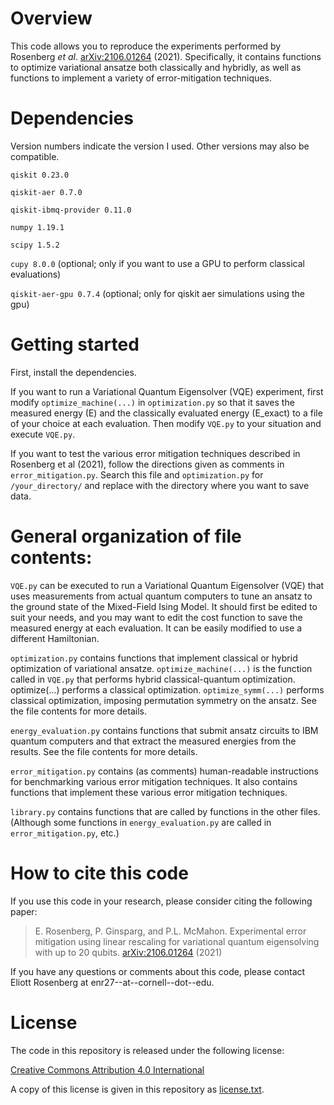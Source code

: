 # Overview
This code allows you to reproduce the experiments performed by Rosenberg _et al_. [arXiv:2106.01264](https://arxiv.org/abs/2106.01264) (2021). Specifically, it contains functions to optimize variational ansatze both classically and hybridly, as well as functions to implement a variety of error-mitigation techniques.

# Dependencies
Version numbers indicate the version I used. Other versions may also be compatible.

`qiskit 0.23.0`

`qiskit-aer 0.7.0`

`qiskit-ibmq-provider 0.11.0`

`numpy 1.19.1`

`scipy 1.5.2`

`cupy 8.0.0` (optional; only if you want to use a GPU to perform classical evaluations)

`qiskit-aer-gpu 0.7.4` (optional; only for qiskit aer simulations using the gpu)


# Getting started
First, install the dependencies.

If you want to run a Variational Quantum Eigensolver (VQE) experiment, first modify `optimize_machine(...)` in `optimization.py` so that it saves the measured energy (E) and the classically evaluated energy (E_exact) to a file of your choice at each evaluation. Then modify `VQE.py` to your situation and execute `VQE.py`.

If you want to test the various error mitigation techniques described in Rosenberg et al (2021), follow the directions given as comments in `error_mitigation.py`. Search this file and `optimization.py` for `/your_directory/` and replace with the directory where you want to save data.



# General organization of file contents:

`VQE.py` can be executed to run a Variational Quantum Eigensolver (VQE) that uses measurements from actual quantum computers to tune an ansatz to the ground state of the Mixed-Field Ising Model. It should first be edited to suit your needs, and you may want to edit the cost function to save the measured energy at each evaluation. It can be easily modified to use a different Hamiltonian.


`optimization.py` contains functions that implement classical or hybrid optimization of variational ansatze. `optimize_machine(...)` is the function called in `VQE.py` that performs hybrid classical-quantum optimization. optimize(...) performs a classical optimization. `optimize_symm(...)` performs classical optimization, imposing permutation symmetry on the ansatz. See the file contents for more details.


`energy_evaluation.py` contains functions that submit ansatz circuits to IBM quantum computers and that extract the measured energies from the results. See the file contents for more details.


`error_mitigation.py` contains (as comments) human-readable instructions for benchmarking various error mitigation techniques. It also contains functions that implement these various error mitigation techniques.


`library.py` contains functions that are called by functions in the other files. (Although some functions in `energy_evaluation.py` are called in `error_mitigation.py`, etc.)

# How to cite this code

If you use this code in your research, please consider citing the following paper:

>E. Rosenberg, P. Ginsparg, and P.L. McMahon. Experimental error mitigation using linear rescaling for variational quantum eigensolving with up to 20 qubits. [arXiv:2106.01264](https://arxiv.org/abs/2106.01264) (2021)

If you have any questions or comments about this code, please contact Eliott Rosenberg at enr27--at--cornell--dot--edu.

# License

The code in this repository is released under the following license:

[Creative Commons Attribution 4.0 International](https://creativecommons.org/licenses/by/4.0/)

A copy of this license is given in this repository as [license.txt](https://github.com/mcmahon-lab/error_mitigation_vqe/blob/main/license.txt).

